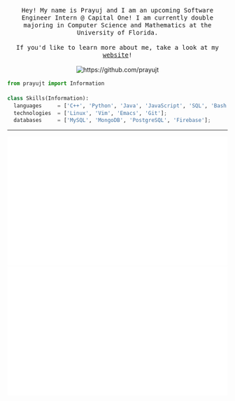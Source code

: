 <!-- ### Hi there 👋 -->
<p align="center">
  <samp>
Hey! My name is Prayuj and I am an upcoming Software Engineer Intern @ Capital One! I am currently double majoring in Computer Science and Mathematics at the University of Florida.
  </samp>
  <br/><br/>
  <samp>
	  If you'd like to learn more about me, take a look at my <a href="http://prayujt.com/" target="_blank">website</a>!
  </samp>
  <br/><br/>
  <img src="https://komarev.com/ghpvc/?username=prayujt&style=flat-square" alt="https://github.com/prayujt" />
</p>

```python
from prayujt import Information

class Skills(Information):
  languages     = ['C++', 'Python', 'Java', 'JavaScript', 'SQL', 'Bash', 'LaTeX'];
  technologies  = ['Linux', 'Vim', 'Emacs', 'Git'];
  databases     = ['MySQL', 'MongoDB', 'PostgreSQL', 'Firebase'];
```

<hr/>
<div align="center">
  <a href="https://github.com/prayujt">
    <img src="https://raw.githubusercontent.com/prayujt/github-stats/master/generated/overview.svg#gh-dark-mode-only" />
  </a>
  <a href="https://github.com/prayujt">
    <img src="https://raw.githubusercontent.com/prayujt/github-stats/master/generated/languages.svg#gh-dark-mode-only" />
  </a>
</div>
